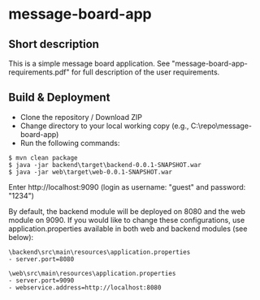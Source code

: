 # message-board-app

Short description
-------------------------------
This is a simple message board application. See "message-board-app-requirements.pdf" for full description of the user requirements.


Build & Deployment
------------------------
- Clone the repository / Download ZIP
- Change directory to your local working copy (e.g., C:\repo\message-board-app\)
- Run the following commands:
```
$ mvn clean package
$ java -jar backend\target\backend-0.0.1-SNAPSHOT.war
$ java -jar web\target\web-0.0.1-SNAPSHOT.war
```
Enter http://localhost:9090 (login as username: "guest" and password: "1234")

By default, the backend module will be deployed on 8080 and the web module on 9090. If you would like to change these configurations, use application.properties available in both web and backend modules (see below):

```
\backend\src\main\resources\application.properties
- server.port=8080

\web\src\main\resources\application.properties
- server.port=9090
- webservice.address=http://localhost:8080
```


